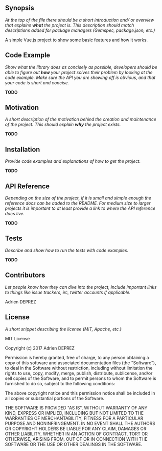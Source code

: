 ## Synopsis

_At the top of the file there should be a short introduction and/ or overview that explains **what** the project is. This description should match descriptions added for package managers (Gemspec, package.json, etc.)_

A simple Vue.js project to show some basic features and how it works.

## Code Example

_Show what the library does as concisely as possible, developers should be able to figure out **how** your project solves their problem by looking at the code example. Make sure the API you are showing off is obvious, and that your code is short and concise._

**TODO**

## Motivation

_A short description of the motivation behind the creation and maintenance of the project. This should explain **why** the project exists._

**TODO**

## Installation

_Provide code examples and explanations of how to get the project._

**TODO**

## API Reference

_Depending on the size of the project, if it is small and simple enough the reference docs can be added to the README. For medium size to larger projects it is important to at least provide a link to where the API reference docs live._

**TODO**

## Tests

_Describe and show how to run the tests with code examples._

**TODO**

## Contributors

_Let people know how they can dive into the project, include important links to things like issue trackers, irc, twitter accounts if applicable._

Adrien DEPREZ

## License

_A short snippet describing the license (MIT, Apache, etc.)_

MIT License

Copyright (c) 2017 Adrien DEPREZ

Permission is hereby granted, free of charge, to any person obtaining a copy
of this software and associated documentation files (the "Software"), to deal
in the Software without restriction, including without limitation the rights
to use, copy, modify, merge, publish, distribute, sublicense, and/or sell
copies of the Software, and to permit persons to whom the Software is
furnished to do so, subject to the following conditions:

The above copyright notice and this permission notice shall be included in all
copies or substantial portions of the Software.

THE SOFTWARE IS PROVIDED "AS IS", WITHOUT WARRANTY OF ANY KIND, EXPRESS OR
IMPLIED, INCLUDING BUT NOT LIMITED TO THE WARRANTIES OF MERCHANTABILITY,
FITNESS FOR A PARTICULAR PURPOSE AND NONINFRINGEMENT. IN NO EVENT SHALL THE
AUTHORS OR COPYRIGHT HOLDERS BE LIABLE FOR ANY CLAIM, DAMAGES OR OTHER
LIABILITY, WHETHER IN AN ACTION OF CONTRACT, TORT OR OTHERWISE, ARISING FROM,
OUT OF OR IN CONNECTION WITH THE SOFTWARE OR THE USE OR OTHER DEALINGS IN THE
SOFTWARE.